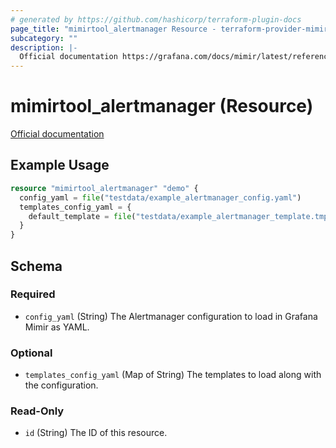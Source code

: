 ```yaml
---
# generated by https://github.com/hashicorp/terraform-plugin-docs
page_title: "mimirtool_alertmanager Resource - terraform-provider-mimirtool"
subcategory: ""
description: |-
  Official documentation https://grafana.com/docs/mimir/latest/references/http-api/#alertmanager
---
```


# mimirtool_alertmanager (Resource)

[Official documentation](https://grafana.com/docs/mimir/latest/references/http-api/#alertmanager)

## Example Usage

```terraform
resource "mimirtool_alertmanager" "demo" {
  config_yaml = file("testdata/example_alertmanager_config.yaml")
  templates_config_yaml = {
    default_template = file("testdata/example_alertmanager_template.tmpl")
  }
}
```

<!-- schema generated by tfplugindocs -->
## Schema

### Required

- `config_yaml` (String) The Alertmanager configuration to load in Grafana Mimir as YAML.

### Optional

- `templates_config_yaml` (Map of String) The templates to load along with the configuration.

### Read-Only

- `id` (String) The ID of this resource.


